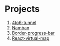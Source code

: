 # Projects

1. [4to6-tunnel](./6to4-tunnel.md)
2. [Namban](./Namban.md)
3. [Border-progress-bar](./Border-progress-bar.md)
4. [React-virtual-map](./React-virtual-map.md)